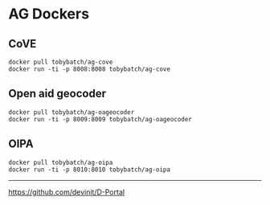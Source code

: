 # AG Dockers

## CoVE

    docker pull tobybatch/ag-cove
    docker run -ti -p 8008:8008 tobybatch/ag-cove

## Open aid geocoder

    docker pull tobybatch/ag-oageocoder
    docker run -ti -p 8009:8009 tobybatch/ag-oageocoder

## OIPA

    docker pull tobybatch/ag-oipa
    docker run -ti -p 8010:8010 tobybatch/ag-oipa



--------------------

https://github.com/devinit/D-Portal
